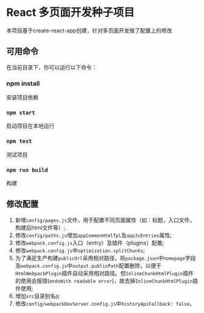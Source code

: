 # React 多页面开发种子项目

本项目基于create-react-app创建，针对多页面开发做了配置上的修改

## 可用命令

在当前目录下，你可以运行以下命令：

### npm install

安装项目依赖

### `npm start`

启动项目在本地运行

### `npm test`

测试项目

### `npm run build`

构建

## 修改配置

1. 新增`config/pages.js`文件，用于配置不同页面属性（如：标题，入口文件，构建后html文件等）;
2. 修改`config/paths.js`增加`appCommonHtmlTpl`及`appJsEntries`属性;
3. 修改`webpack.config.js`入口（entry）及插件（plugins）配置;
4. 修改`webpack.config.js`中`optimization.splitChunks`;
4. 为了满足生产构建`publicUrl`采用相对路径，将`package.json`中`homepage`字段及`webpack.config.js`中`output.publicPath`配置删除，以便于`HtmlWebpackPlugin`插件自动采用相对路径。但`InlineChunkHtmlPlugin`插件的使用会报错(`endsWith readable error`)，故去掉`InlineChunkHtmlPlugin`插件使用;
5. 增加`src`目录别名`@`;
6. 修改`config/webpackDevServer.config.js`中`historyApiFallback: false`。